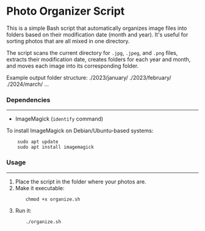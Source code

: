 # Photo Organizer Script

This is a simple Bash script that automatically organizes image files into folders
based on their modification date (month and year). It's useful for sorting photos
that are all mixed in one directory.

The script scans the current directory for `.jpg`, `.jpeg`, and `.png` files,
extracts their modification date, creates folders for each year and month, and
moves each image into its corresponding folder.

Example output folder structure:
  ./2023/january/
  ./2023/february/
  ./2024/march/
  ...

### Dependencies
------------

- ImageMagick (`identify` command)

To install ImageMagick on Debian/Ubuntu-based systems:

```
    sudo apt update
    sudo apt install imagemagick
```

### Usage
-----

1. Place the script in the folder where your photos are.
2. Make it executable:

```
       chmod +x organize.sh
```

3. Run it:

```
       ./organize.sh
```


